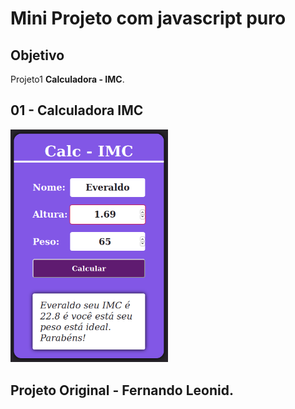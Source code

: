 # Mini Projeto com javascript puro

## Objetivo
Projeto1 **Calculadora - IMC**.

## 01 - Calculadora IMC
<img src='./img/calc-imc.png' width='50%'/>


## Projeto Original - Fernando Leonid.
<a href='https://fernandoleonid.github.io/mini-projetos-js/00-imc/'></a>
<a href='https://www.youtube.com/watch?v=RacwEvoTz_Y&t=1138s'></a>



